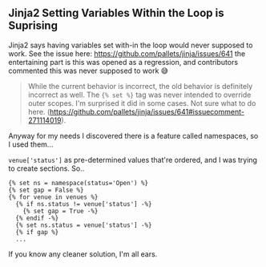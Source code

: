 ## Jinja2 Setting Variables Within the Loop is Suprising

Jinja2 says having variables set with-in the loop would never supposed to work. See the issue here: https://github.com/pallets/jinja/issues/641 the entertaining part is this was opened as a regression, and contributors commented this was never supposed to work 😅 

> While the current behavior is incorrect, the old behavior is definitely incorrect as well. The `{% set %}` tag was never intended to override outer scopes. I'm surprised it did in some cases. Not sure what to do here.
(https://github.com/pallets/jinja/issues/641#issuecomment-271114019).


Anyway for my needs I discovered there is a feature called namespaces, so I used them...

`venue['status']` as pre-determined values that're ordered, and I was trying to create sections. So..
```jinja
{% set ns = namespace(status='Open') %}
{% set gap = False %}
{% for venue in venues %}
  {% if ns.status != venue['status'] -%}
    {% set gap = True -%}
  {% endif -%}
  {% set ns.status = venue['status'] -%}
  {% if gap %}
  ...
```

If you know any cleaner solution, I'm all ears.
